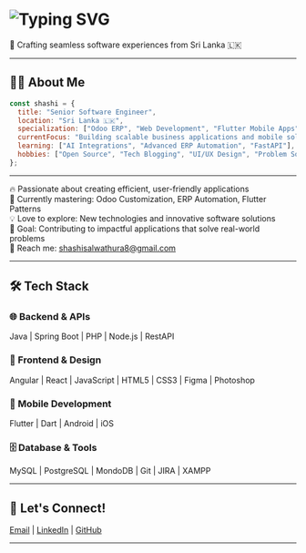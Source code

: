 #  <img src="https://readme-typing-svg.demolab.com?font=Fira+Code&size=24&duration=3000&pause=500&color=00F7F7&center=true&vCenter=true&width=800&lines=Software+Engineer|Fullstack+Developer|Odoo+Specialist" alt="Typing SVG">

🚀 Crafting seamless software experiences from Sri Lanka 🇱🇰  

---

## 🧑‍💻 About Me
```javascript
const shashi = {
  title: "Senior Software Engineer",
  location: "Sri Lanka 🇱🇰",
  specialization: ["Odoo ERP", "Web Development", "Flutter Mobile Apps"],
  currentFocus: "Building scalable business applications and mobile solutions",
  learning: ["AI Integrations", "Advanced ERP Automation", "FastAPI"],
  hobbies: ["Open Source", "Tech Blogging", "UI/UX Design", "Problem Solving"]
};
```

---

🔥 Passionate about creating efficient, user-friendly applications  
🌱 Currently mastering: Odoo Customization, ERP Automation, Flutter Patterns  
💡 Love to explore: New technologies and innovative software solutions  
🎯 Goal: Contributing to impactful applications that solve real-world problems  
📧 Reach me: [shashisalwathura8@gmail.com](mailto:shashisalwathura8@gmail.com)  

---

## 🛠️ Tech Stack

### 🌐 Backend & APIs
Java | Spring Boot | PHP | Node.js | RestAPI  

### 🎨 Frontend & Design
Angular | React | JavaScript | HTML5 | CSS3 | Figma | Photoshop  

### 📱 Mobile Development
Flutter | Dart | Android | iOS  

### 🗄️ Database & Tools
MySQL | PostgreSQL | MondoDB | Git | JIRA | XAMPP  


---

## 🤝 Let's Connect!

[Email](mailto:shashisalwathura@gmail.com) | [LinkedIn](https://www.linkedin.com/in/shashisalwathura) | [GitHub](https://github.com/ShashiSal98)

---
